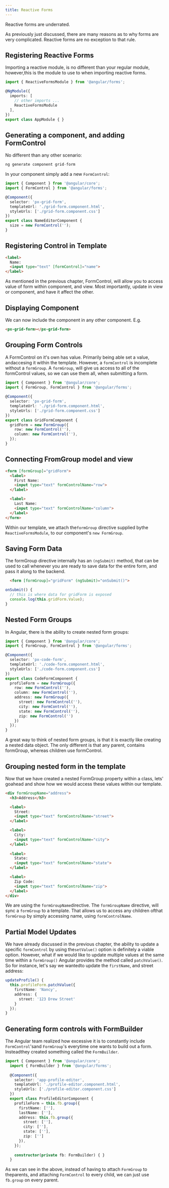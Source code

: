```yaml
---
title: Reactive Forms
---
```


Reactive forms are underrated.

As previously just discussed, there are many reasons as to why forms are
very complicated. Reactive forms are no exception to that rule.

 Registering Reactive Forms 
---------------------------

Importing a reactive module, is no different than your regular module,
however,this is the module to use to when importing reactive forms.


```ts
import { ReactiveFormsModule } from '@angular/forms';

@NgModule({
  imports: [
    // other imports ...
    ReactiveFormsModule
  ],
})
export class AppModule { }
```

Generating a component, and adding FormControl
----------------------------------------------

No different than any other scenario:
```ts
ng generate component grid-form
```

In your component simply add a new `FormControl`:

```ts
import { Component } from '@angular/core';
import { FormControl } from '@angular/forms';

@Component({
  selector: 'px-grid-form',
  templateUrl: './grid-form.component.html',
  styleUrls: ['./grid-form.component.css']
})
export class NameEditorComponent {
  size = new FormControl('');
}
```
    
Registering Control in Template
-------------------------------
```html
<label>
  Name:
  <input type="text" [formControl]="name">
</label>
```
    

As mentioned in the previous chapter, FormControl, will allow you to
access value of form within component, and view. Most importantly,
update in view or component, and have it affect the other.

 Displaying Component 
---------------------

We can now include the component in any other component. E.g.

```html
<px-grid-form></px-grid-form>  
```

 Grouping Form Controls 
-----------------------

A FormControl on it's own has value. Primarily being able set a value,
andaccesing it within the template. However, a `formControl` is
incomplete without a `formGroup`. A `formGroup`, will give us access to
all of the formControl values, so we can use them all, when submitting a
form.

```ts
import { Component } from '@angular/core';
import { FormGroup, FormControl } from '@angular/forms';
 
@Component({
  selector: 'px-grid-form',
  templateUrl: './grid-form.component.html',
  styleUrls: ['./grid-form.component.css']
})
export class GridFormComponent {
  gridForm = new FormGroup({
    row: new FormControl(''),
    column: new FormControl(''),
  });
}
```

 Connecting FromGroup model and view 
------------------------------------

```html
<form [formGroup]="gridForm">
  <label>
    First Name:
    <input type="text" formControlName="row">
  </label>

  <label>
    Last Name:
    <input type="text" formControlName="column">
  </label>
</form>
```

Within our template, we attach the`formGroup` directive supplied bythe
`ReactiveFormsModule`, to our component's `new FormGroup`.

Saving Form Data
----------------

The formGroup directive internally has an `(ngSubmit)` method, that can
be used to call whenever you are ready to save data for the entire form,
and pass it along to the backend.

```html
  <form [formGroup]="gridForm" (ngSubmit)="onSubmit()">
```

```ts
onSubmit() {
  // this is where data for gridForm is exposed
  console.log(this.gridForm.Value);
}
```

 Nested Form Groups 
-------------------

In Angular, there is the ability to create nested form groups:

```ts
import { Component } from '@angular/core';
import { FormGroup, FormControl } from '@angular/forms';

@Component({
  selector: 'px-code-form',
  templateUrl: './code-form.component.html',
  styleUrls: ['./code-form.component.css']
})
export class CodeFormComponent {
  profileForm = new FormGroup({
    row: new FormControl(''),
    column: new FormControl(''),
    address: new FormGroup({
      street: new FormControl(''),
      city: new FormControl(''),
      state: new FormControl(''),
      zip: new FormControl('')
    })
  });
}
```

A great way to think of nested form groups, is that it is exactly like
creating a nested data object. The only different is that any parent,
contains formGroup, whereas children use formControl.

 Grouping nested form in the template 
-------------------------------------

Now that we have created a nested FormGroup property within a class,
lets' goahead and show how we would access these values within our
template.

```html
<div formGroupName="address">
  <h3>Address</h3>

  <label>
    Street:
    <input type="text" formControlName="street">
  </label>

  <label>
    City:
    <input type="text" formControlName="city">
  </label>
  
  <label>
    State:
    <input type="text" formControlName="state">
  </label>

  <label>
    Zip Code:
    <input type="text" formControlName="zip">
  </label>
</div>
```

We are using the `formGroupName`directive. The `formGroupName`
directive, will sync a `formGroup` to a template. That allows us to
access any children ofthat `formGroup` by simply accessing name, using
`formControlName`.

 Partial Model Updates 
----------------------

We have already discussed in the previous chapter, the ability to update
a specific `formControl` by using the`setValue()` option is definitely a
viable option. However, what if we would like to update multiple values
at the same time within a `formGroup()` Angular provides the method
called `patchValue()`. So for instance, let's say we wantedto update the
`firstName`, and street address:

```ts
updateProfile() {
  this.profileForm.patchValue({
    firstName: 'Nancy',
    address: {
      street: '123 Drew Street'
    }
  });
}
```

 Generating form controls with FormBuilder 
------------------------------------------

The Angular team realized how excessive it is to constantly include
`FormControl`'sand `FormGroup`'s everytime one wants to build out a
form. Insteadthey created something called the `FormBuilder`.

```ts
import { Component } from '@angular/core';
  import { FormBuilder } from '@angular/forms';
  
  @Component({
    selector: 'app-profile-editor',
    templateUrl: './profile-editor.component.html',
    styleUrls: ['./profile-editor.component.css']
  })
  export class ProfileEditorComponent {
    profileForm = this.fb.group({
      firstName: [''],
      lastName: [''],
      address: this.fb.group({
        street: [''],
        city: [''],
        state: [''],
        zip: ['']
      }),
    });
  
    constructor(private fb: FormBuilder) { }
  }
```  

As we can see in the above, instead of having to attach `FormGroup` to
theparents, and attaching `FormControl` to every child, we can just use
`fb.group` on every parent.
